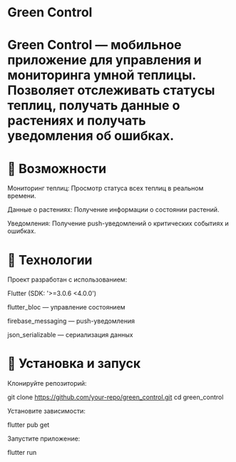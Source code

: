 # Green Control

# Green Control — мобильное приложение для управления и мониторинга умной теплицы. Позволяет отслеживать статусы теплиц, получать данные о растениях и получать уведомления об ошибках.

# 📱 Возможности

Мониторинг теплиц: Просмотр статуса всех теплиц в реальном времени.

Данные о растениях: Получение информации о состоянии растений.

Уведомления: Получение push-уведомлений о критических событиях и ошибках.

# 🚀 Технологии

Проект разработан с использованием:

Flutter (SDK: '>=3.0.6 <4.0.0')

flutter_bloc — управление состоянием

firebase_messaging — push-уведомления

json_serializable — сериализация данных

# 🔧 Установка и запуск

Клонируйте репозиторий:

git clone https://github.com/your-repo/green_control.git
cd green_control

Установите зависимости:

flutter pub get

Запустите приложение:

flutter run


